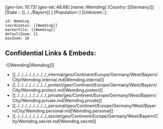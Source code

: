 ﻿---
location: [48.88,10.73]
mapzoom: [7,12] 
mapmarker: city 
type: City
tags:
- geo/City


SpocWebEntityId: 35535
isDeleted: false
confidential: public

---
[geo-lon::10.73]
[geo-lat::48.88]
[name::Wemding]
[Country::[[Germany]]]
[State :: [[../../Bayern]] ]
[Population::]
[Unknown::]


```leaflet
id: Wemding
coordinates: [[Wemding]]
markerFile: [[Wemding]]
defaultZoom: 11 
maxZoom: 18
```


## Confidential Links & Embeds: 
-[[Wemding|Wemding]]] 
- [[../../../../../../../../_internal/geo/Continent/Europe/Germany/West/Bayern/City/Wemding.internal.md|Wemding.internal]] 
- [[../../../../../../../../_protect/geo/Continent/Europe/Germany/West/Bayern/City/Wemding.protect.md|Wemding.protect]] 
- [[../../../../../../../../_private/geo/Continent/Europe/Germany/West/Bayern/City/Wemding.private.md|Wemding.private]] 
- [[../../../../../../../../_personal/geo/Continent/Europe/Germany/West/Bayern/City/Wemding.personal.md|Wemding.personal]] 
- [[../../../../../../../../_secret/geo/Continent/Europe/Germany/West/Bayern/City/Wemding.secret.md|Wemding.secret]] 
